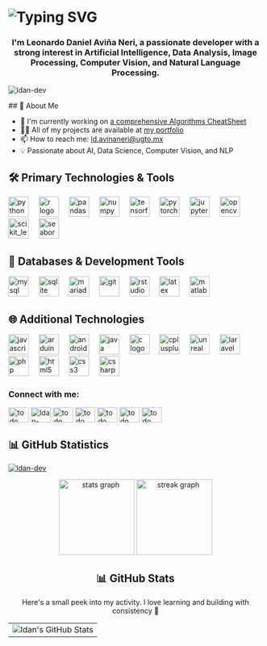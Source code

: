 <!-- 
<h1 align="center">Hello world! 👋</h1>
 -->
<h1>
  <img src="https://readme-typing-svg.herokuapp.com?font=Jetbrains+mono&size=40&duration=6000&color=fcfcfc&center=true&vCenter=true&width=800&lines=Welcome+to+my+GitHub+profile;I'm+ldan,+a+developer+and+creator." alt="Typing SVG"/>
</h1>

<h3 align="center">I'm Leonardo Daniel Aviña Neri, a passionate developer with a strong interest in Artificial Intelligence, Data Analysis, Image Processing, Computer Vision, and Natural Language Processing.</h3>

<p align="left"> <img src="https://komarev.com/ghpvc/?username=ldan-dev&label=Profile%20views&color=0e75b6&style=flat" alt="ldan-dev" /> </p>
<!-- comment -->
## 🚀 About Me 

- 🔭 I'm currently working on [a comprehensive Algorithms CheatSheet](https://github.com/ldan-dev/cheatsheets)
- 👨‍💻 All of my projects are available at [my portfolio](https://ldan-dev.github.io/portfolio_0/)
- 📫 How to reach me: [ld.avinaneri@ugto.mx](mailto:ld.avinaneri@ugto.mx)
- 💡 Passionate about AI, Data Science, Computer Vision, and NLP

## 🛠️ Primary Technologies & Tools

<div align="left">
  <img src="https://cdn.jsdelivr.net/gh/devicons/devicon/icons/python/python-original.svg" height="40" alt="python logo" />
  <img width="12" />
  <img src="https://cdn.jsdelivr.net/gh/devicons/devicon/icons/r/r-original.svg" height="40" alt="r logo" />
  <img width="12" />
  <img src="https://cdn.jsdelivr.net/gh/devicons/devicon/icons/pandas/pandas-original.svg" height="40" alt="pandas logo" />
  <img width="12" />
  <img src="https://cdn.jsdelivr.net/gh/devicons/devicon/icons/numpy/numpy-original.svg" height="40" alt="numpy logo" />
  <img width="12" />
  <img src="https://cdn.jsdelivr.net/gh/devicons/devicon/icons/tensorflow/tensorflow-original.svg" height="40" alt="tensorflow logo" />
  <img width="12" />
  <img src="https://cdn.jsdelivr.net/gh/devicons/devicon/icons/pytorch/pytorch-original.svg" height="40" alt="pytorch logo" />
  <img width="12" />
  <img src="https://cdn.jsdelivr.net/gh/devicons/devicon/icons/jupyter/jupyter-original.svg" height="40" alt="jupyter logo" />
  <img width="12" />
  <img src="https://www.vectorlogo.zone/logos/opencv/opencv-icon.svg" alt="opencv" width="40" height="40"/>
  <img width="12" />
  <img src="https://upload.wikimedia.org/wikipedia/commons/0/05/Scikit_learn_logo_small.svg" alt="scikit_learn" width="40" height="40"/>
  <img width="12" />
  <img src="https://seaborn.pydata.org/_images/logo-mark-lightbg.svg" alt="seaborn" width="40" height="40"/>
</div>

## 💾 Databases & Development Tools

<div align="left">
  <img src="https://cdn.jsdelivr.net/gh/devicons/devicon/icons/mysql/mysql-original.svg" height="40" alt="mysql logo" />
  <img width="12" />
  <img src="https://cdn.jsdelivr.net/gh/devicons/devicon/icons/sqlite/sqlite-original.svg" height="40" alt="sqlite logo" />
  <img width="12" />
  <img src="https://www.vectorlogo.zone/logos/mariadb/mariadb-icon.svg" alt="mariadb" width="40" height="40"/>
  <img width="12" />
  <img src="https://www.vectorlogo.zone/logos/git-scm/git-scm-icon.svg" alt="git" width="40" height="40"/>
  <img width="12" />
  <img src="https://cdn.jsdelivr.net/gh/devicons/devicon/icons/rstudio/rstudio-original.svg" height="40" alt="rstudio logo" />
  <img width="12" />
  <img src="https://skillicons.dev/icons?i=latex" height="40" alt="latex logo" />
  <img width="12" />
  <img src="https://upload.wikimedia.org/wikipedia/commons/2/21/Matlab_Logo.png" alt="matlab" width="40" height="40"/>
</div>

## 🌐 Additional Technologies

<div align="left">
  <img src="https://cdn.jsdelivr.net/gh/devicons/devicon/icons/javascript/javascript-original.svg" height="40" alt="javascript logo" />
  <img width="12" />
  <img src="https://cdn.worldvectorlogo.com/logos/arduino-1.svg" alt="arduino" width="40" height="40"/>
  <img width="12" />
  <img src="https://cdn.jsdelivr.net/gh/devicons/devicon/icons/androidstudio/androidstudio-original.svg" height="40" alt="androidstudio logo" />
  <img width="12" />
  <img src="https://cdn.jsdelivr.net/gh/devicons/devicon/icons/java/java-original.svg" height="40" alt="java logo" />
  <img width="12" />
  <img src="https://cdn.jsdelivr.net/gh/devicons/devicon/icons/c/c-original.svg" height="40" alt="c logo" />
  <img width="12" />
  <img src="https://cdn.jsdelivr.net/gh/devicons/devicon/icons/cplusplus/cplusplus-original.svg" height="40" alt="cplusplus logo" />
  <img width="12" />
  <img src="https://raw.githubusercontent.com/kenangundogan/fontisto/036b7eca71aab1bef8e6a0518f7329f13ed62f6b/icons/svg/brand/unreal-engine.svg" alt="unreal" width="40" height="40"/>
  <img width="12" />
  <img src="https://cdn.jsdelivr.net/gh/devicons/devicon/icons/laravel/laravel-original.svg" height="40" alt="laravel logo" />
  <img width="12" />
  <img src="https://cdn.jsdelivr.net/gh/devicons/devicon/icons/php/php-original.svg" height="40" alt="php logo" />
  <img width="12" />
  <img src="https://cdn.jsdelivr.net/gh/devicons/devicon/icons/html5/html5-original.svg" height="40" alt="html5 logo" />
  <img width="12" />
  <img src="https://cdn.jsdelivr.net/gh/devicons/devicon/icons/css3/css3-original.svg" height="40" alt="css3 logo" />
  <img width="12" />
  <img src="https://cdn.jsdelivr.net/gh/devicons/devicon/icons/csharp/csharp-original.svg" height="40" alt="csharp logo" />
</div>

<h3 align="left">Connect with me:</h3>
<p align="left">
<a href="https://www.linkedin.com/in/leonardo-daniel-avi%C3%B1a-neri-12bb5b372/" target="blank"><img align="center" src="https://raw.githubusercontent.com/rahuldkjain/github-profile-readme-generator/master/src/images/icons/Social/linked-in-alt.svg" alt="todo" height="30" width="40" /></a>
<a href="https://leetcode.com/u/ldan-dev/" target="blank"><img align="center" src="https://raw.githubusercontent.com/rahuldkjain/github-profile-readme-generator/master/src/images/icons/Social/leet-code.svg" alt="ldan-dev" height="30" width="40" /></a>
<a href="https://instagram.com/todo" target="blank"><img align="center" src="https://raw.githubusercontent.com/rahuldkjain/github-profile-readme-generator/master/src/images/icons/Social/instagram.svg" alt="todo" height="30" width="40" /></a>
<a href="https://www.youtube.com/@ldan-dev" target="blank"><img align="center" src="https://raw.githubusercontent.com/rahuldkjain/github-profile-readme-generator/master/src/images/icons/Social/youtube.svg" alt="todo" height="30" width="40" /></a>
<a href="https://twitter.com/todo" target="blank"><img align="center" src="https://raw.githubusercontent.com/rahuldkjain/github-profile-readme-generator/master/src/images/icons/Social/twitter.svg" alt="todo" height="30" width="40" /></a>
<a href="https://fb.com/todo" target="blank"><img align="center" src="https://raw.githubusercontent.com/rahuldkjain/github-profile-readme-generator/master/src/images/icons/Social/facebook.svg" alt="todo" height="30" width="40" /></a>
<a href="https://stackoverflow.com/users/todo" target="blank"><img align="center" src="https://raw.githubusercontent.com/rahuldkjain/github-profile-readme-generator/master/src/images/icons/Social/stack-overflow.svg" alt="todo" height="30" width="40" /></a>
</p>

## 📊 GitHub Statistics

<p align="left"> <a href="https://github.com/ryo-ma/github-profile-trophy"><img src="https://github-profile-trophy.vercel.app/?username=ldan-dev" alt="ldan-dev" /></a> </p>

<div align="center">
  <img src="https://github-readme-stats.vercel.app/api?username=ldan-dev&hide_title=false&hide_rank=false&show_icons=true&include_all_commits=true&count_private=true&disable_animations=false&theme=github_dark&locale=en&hide_border=false" height="150" alt="stats graph" />
  <img src="https://streak-stats.demolab.com?user=ldan-dev&locale=en&mode=daily&theme=github_dark&hide_border=false&border_radius=5" height="150" alt="streak graph" />
</div>

<!-- NEW STATS -->
<div align="center">

  <h2 align="center">📊 GitHub Stats</h2>
  <p>Here's a small peek into my activity. I love learning and building with consistency 🚀</p>

 <table align="center" width="100%" height="100%" >
    <tr>
       <td><img style="border: none;" src="https://github-profile-summary-cards.vercel.app/api/cards/profile-details?username=ldan-dev&theme=github_dark" alt="ldan's GitHub Stats"/></td>
    </tr>
 </table>

 <table align="center" width="100%" height="100%" >
   <h2> Public Stats </h2> 
    <tr>
        <td><img style="border: none;" src="https://github-profile-summary-cards.vercel.app/api/cards/stats?username=ldan-dev&theme=github_dark" alt="GitHub Stats"/></td>
        <td><img style="border: none;" src="https://github-profile-summary-cards.vercel.app/api/cards/productive-time?username=ldan-dev&theme=github_dark&utcOffset=10" alt="Most Active Time"/></td>
        <td><img style="border: none;" src="https://github-profile-summary-cards.vercel.app/api/cards/repos-per-language?username=ldan-dev&theme=github_dark" alt="Repos by Language"/></td>
        <td><img style="border: none;" src="https://github-profile-summary-cards.vercel.app/api/cards/most-commit-language?username=ldan-dev&theme=github_dark" alt="Most Used Language"/></td>
    </tr>
 </table>

</div>
